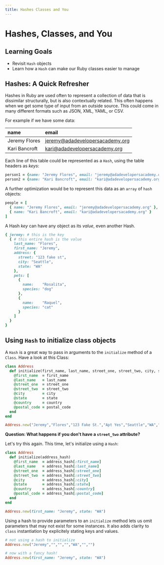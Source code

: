 ```yaml
---
title: Hashes Classes and You
---
```


# Hashes, Classes, and You
## Learning Goals
- Revisit `Hash` objects
- Learn how a `Hash` can make our Ruby classes easier to manage

## Hashes: A Quick Refresher
Hashes in Ruby are used often to represent a collection of data that is dissimilar structurally, but is also contextually related. This often happens when we get some type of input from an outside source. This could come in many different formats such as JSON, XML, YAML, or CSV.

For example if we have some data:

| name              | email                                   |
|:----------------- |:----------------------------------------|
| Jeremy Flores     | jeremy@adadevelopersacademy.org
| Kari Bancroft     | kari@adadevelopersacademy.org

Each line of this table could be represented as a `Hash`, using the table headers as _keys_:

```ruby
person1 = {name: "Jeremy Flores", email: "jeremy@adadevelopersacademy.org"}
person2 = {name: "Kari Bancroft", email: "kari@adadevelopersacademy.org"}
```

A further optimization would be to represent this data as an `array` of `hash` objects:

```ruby
people = [
  { name: "Jeremy Flores", email: "jeremy@adadevelopersacademy.org" },
  { name: "Kari Bancroft", email: "kari@adadevelopersacademy.org" }
]
```

A Hash _key_ can have any object as its _value_, even another Hash.

```ruby
{ jeremy: # this is the key
  { # this entire hash is the value
    last_name: "Flores",
    first_name: "Jeremy",
    address: {
      street: "123 fake st",
      city: "Seattle",
      state: "WA"
    },
    pets: [
      {
        name:    "Rosalita",
        species: "dog"
      },
      {
        name:    "Raquel",
        species: "cat"
      }
    ]
  }
}
```

## Using `Hash` to initialize class objects
A `Hash` is a great way to pass in arguments to the `initialize` method of a `Class`. Have a look at this Class:

```ruby
class Address
  def initialize(first_name, last_name, street_one, street_two, city, state, country, postal_code)
    @first_name  = first_name
    @last_name   = last_name
    @street_one  = street_one
    @street_two  = street_two
    @city        = city
    @state       = state
    @country     = country
    @postal_code = postal_code
  end
end

Address.new("Jeremy","Flores","123 Fake St.","Apt Yes","Seattle","WA","USA","98115")
```

__Question: What happens if you don't have a `street_two` attribute?__

Let's try this again. This time, let's initialize using a `Hash`:

```ruby
class Address
  def initialize(address_hash)
    @first_name  = address_hash[:first_name]
    @last_name   = address_hash[:last_name]
    @street_one  = address_hash[:street_one]
    @street_two  = address_hash[:street_two]
    @city        = address_hash[:city]
    @state       = address_hash[:state]
    @country     = address_hash[:country]
    @postal_code = address_hash[:postal_code]
  end
end

Address.new(first_name: "Jeremy", state: "WA")
```

Using a hash to provide parameters to an `initialize` method lets us omit parameters that may not exist for some instances. It also adds clarity to `class` instantiation by explicitely stating keys and values.

```ruby
# not using a hash to initialize
Address.new("Jeremy","","","","WA","","")

# now with a fancy hash!
Address.new(first_name: "Jeremy", state: "WA")
```
